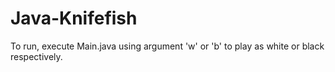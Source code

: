 # Java-Knifefish

To run, execute Main.java using argument 'w' or 'b' to play as white or black respectively.
